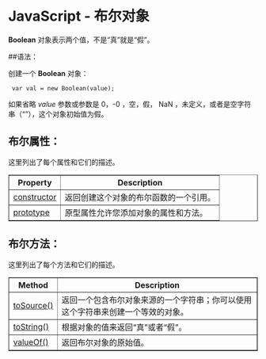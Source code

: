 # JavaScript - 布尔对象
**Boolean** 对象表示两个值，不是“真”就是“假”。

##语法：

创建一个 **Boolean** 对象：
  
     var val = new Boolean(value);
  
如果省略 *value* 参数或参数是 0，-0 ，空，假， NaN ，未定义，或者是空字符串（“”），这个对象初始值为假。   

## 布尔属性：

这里列出了每个属性和它们的描述。

<table border="1">
<tr>
<th>Property</th>
<th>Description</th>
</tr>
<tr>
<td><a href="http://www.tutorialspoint.com/javascript/boolean_constructor.htm">constructor</a></td>
<td>返回创建这个对象的布尔函数的一个引用。</td>
</tr>
<tr>
<td><a href="http://www.tutorialspoint.com/javascript/object_prototype.htm">prototype</a></td>
<td>原型属性允许您添加对象的属性和方法。</td>
</tr>
</table>

## 布尔方法：

这里列出了每个方法和它们的描述。

<table border="1">
<tr>
<th>Method</th>
<th>Description</th>
</tr>
<tr>
<td><a href="http://www.tutorialspoint.com/javascript/boolean_tosource.htm">toSource()</a></td>
<td>返回一个包含布尔对象来源的一个字符串；你可以使用这个字符串来创建一个等效的对象。</td>
</tr>
<tr>
<td><a href="http://www.tutorialspoint.com/javascript/boolean_tostring.htm">toString()</a></td>
<td>
根据对象的值来返回“真”或者“假”。</td>
</tr>
<tr>
<td><a href="http://www.tutorialspoint.com/javascript/boolean_valueof.htm">valueOf()</a></td>
<td>返回布尔对象的原始值。</td>
</tr>
</table>
    


